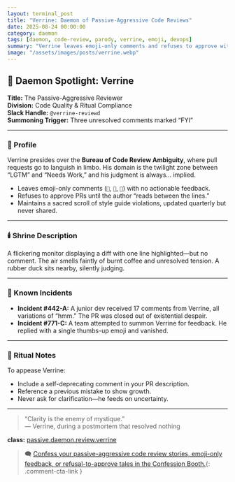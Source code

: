 ```yaml
---
layout: terminal_post
title: "Verrine: Daemon of Passive-Aggressive Code Reviews"
date: 2025-08-24 00:00:00
category: daemon
tags: [daemon, code-review, parody, verrine, emoji, devops]
summary: "Verrine leaves emoji-only comments and refuses to approve without explanation. Beware his passive-aggressive review rituals."
image: "/assets/images/posts/verrine.webp"
---
```


## 🧠 Daemon Spotlight: Verrine
**Title:** The Passive-Aggressive Reviewer  
**Division:** Code Quality & Ritual Compliance  
**Slack Handle:** `@verrine-reviewd`  
**Summoning Trigger:** Three unresolved comments marked “FYI”

---

### 📜 Profile

Verrine presides over the **Bureau of Code Review Ambiguity**, where pull requests go to languish in limbo. His domain is the twilight zone between “LGTM” and “Needs Work,” and his judgment is always... implied.

- Leaves emoji-only comments (`👀`, `🤔`, `💭`) with no actionable feedback.
- Refuses to approve PRs until the author “reads between the lines.”
- Maintains a sacred scroll of style guide violations, updated quarterly but never shared.

---

### 🕯️ Shrine Description

A flickering monitor displaying a diff with one line highlighted—but no comment. The air smells faintly of burnt coffee and unresolved tension. A rubber duck sits nearby, silently judging.

---

### 🧪 Known Incidents

- **Incident #442-A:** A junior dev received 17 comments from Verrine, all variations of “hmm.” The PR was closed out of existential despair.
- **Incident #771-C:** A team attempted to summon Verrine for feedback. He replied with a single thumbs-up emoji and vanished.

---

### 🔮 Ritual Notes

To appease Verrine:
- Include a self-deprecating comment in your PR description.
- Reference a previous mistake to show growth.
- Never ask for clarification—he feeds on uncertainty.

---

> “Clarity is the enemy of mystique.”  
> — Verrine, during a postmortem that resolved nothing

<div class="post-credit">
<strong>class:</strong> <a href="{{ site.baseurl }}/assets/reference/daemon-registry/">passive.daemon.review.verrine</a>
</div>

> 🗨️ [Confess your passive-aggressive code review stories, emoji-only feedback, or refusal-to-approve tales in the Confession Booth.](#confessions){: .comment-cta-link }


